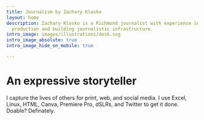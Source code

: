 ```yaml
---
title: Journalism by Zachary Klosko
layout: home
description: Zachary Klosko is a Richmond journalist with experience in multimedia
  production and building journalistic infrastructure.
intro_image: images/illustrations/desk.svg
intro_image_absolute: true
intro_image_hide_on_mobile: true

---
```

# An expressive storyteller

I capture the lives of others for print, web, and social media. I use Excel, Linux, HTML, Canva, Premiere Pro, dSLRs, and Twitter to get it done. Doable? Definately.